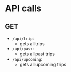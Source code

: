 # API calls

## GET

- `/api/trip`:
    - gets all trips
- `/api/past`:
    - gets all past trips
- `/api/upcoming`:
    - gets all upcoming trips
